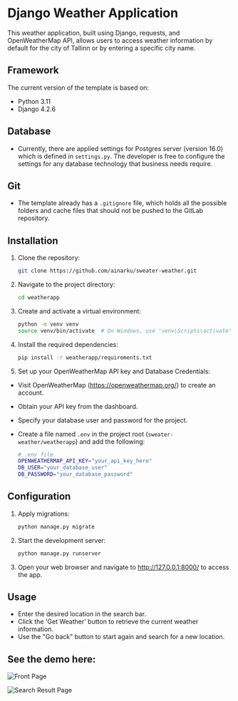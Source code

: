 # Django Weather Application

This weather application, built using Django, requests, and OpenWeatherMap API, allows users to access weather
information by default for the city of Tallinn or by entering a specific city name.

## Framework

The current version of the template is based on:

- Python 3.11
- Django 4.2.6

## Database

- Currently, there are applied settings for Postgres server (version 16.0) which is defined in `settings.py`. The
  developer is free to configure the settings for any database technology that business needs require.

## Git

- The template already has a `.gitignore` file, which holds all the possible folders and cache files that should not be
  pushed to the GitLab repository.

## Installation

1. Clone the repository:

   ```bash
   git clone https://github.com/ainarku/sweater-weather.git

2. Navigate to the project directory:

   ```bash
   cd weatherapp

3. Create and activate a virtual environment:

   ```bash
   python -m venv venv
   source venv/bin/activate  # On Windows, use 'venv\Scripts\activate'

4. Install the required dependencies:

   ```bash
   pip install -r weatherapp/requirements.txt

5. Set up your OpenWeatherMap API key and Database Credentials:

- Visit OpenWeatherMap (https://openweathermap.org/) to create an account.

- Obtain your API key from the dashboard.

- Specify your database user and password for the project.

- Create a file named `.env` in the project root (`sweater-weather/weatherapp`) and add the following:

   ```bash 
  # .env file
  OPENWEATHERMAP_API_KEY="your_api_key_here"
  DB_USER="your_database_user"
  DB_PASSWORD="your_database_password"

## Configuration

1. Apply migrations:
   ```bash
   python manage.py migrate

2. Start the development server:
   ```bash
   python manage.py runserver

3. Open your web browser and navigate to http://127.0.0.1:8000/ to access the app.

## Usage

- Enter the desired location in the search bar.
- Click the 'Get Weather' button to retrieve the current weather information.
- Use the "Go back" button to start again and search for a new location.

## See the demo here:

![](img\front_page.png "Front Page")

![](/img/result_page.png "Search Result Page")
